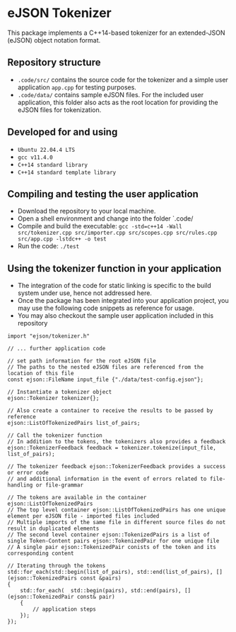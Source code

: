 # eJSON Tokenizer
This package implements a C++14-based tokenizer for an extended-JSON (eJSON) object notation format.

## Repository structure
- `.code/src/` contains the source code for the tokenizer and a simple user application `app.cpp` for testing purposes.
- `.code/data/` contains sample eJSON files. For the included user application, this folder also acts as the root location for providing the eJSON files for tokenization.

## Developed for and using
- `Ubuntu 22.04.4 LTS`
- `gcc v11.4.0`
- `C++14 standard library`
- `C++14 standard template library`

## Compiling and testing the user application
- Download the repository to your local machine.
- Open a shell environment and change into the folder `.code/
- Compile and build the executable: `gcc -std=c++14 -Wall src/tokenizer.cpp src/importer.cpp src/scopes.cpp src/rules.cpp src/app.cpp -lstdc++ -o test`
- Run the code: `./test`

## Using the tokenizer function in your application
- The integration of the code for static linking is specific to the build system under use, hence not addressed here.
- Once the package has been integrated into your application project, you may use the following code snippets as reference for usage.
- You may also checkout the sample user application included in this repository

```
import "ejson/tokenizer.h"

// ... further application code

// set path information for the root eJSON file
// The paths to the nested eJSON files are referenced from the location of this file
const ejson::FileName input_file {"./data/test-config.ejson"};

// Instantiate a tokenizer object
ejson::Tokenizer tokenizer{};

// Also create a container to receive the results to be passed by reference
ejson::ListOfTokenizedPairs list_of_pairs;

// Call the tokenizer function
// In addition to the tokens, the tokenizers also provides a feedback 
ejson::TokenizerFeedback feedback = tokenizer.tokenize(input_file, list_of_pairs);

// The tokenizer feedback ejson::TokenizerFeedback provides a success or error code
// and additional information in the event of errors related to file-handling or file-grammar

// The tokens are available in the container ejson::ListOfTokenizedPairs
// The top level container ejson::ListOfTokenizedPairs has one unique element per eJSON file - imported files included
// Multiple imports of the same file in different source files do not result in duplicated elements
// The second level container ejson::TokenizedPairs is a list of single Token-Content pairs ejson::TokenizedPair for one unique file
// A single pair ejson::TokenizedPair conists of the token and its corresponding content

// Iterating through the tokens
std::for_each(std::begin(list_of_pairs), std::end(list_of_pairs), [](ejson::TokenizedPairs const &pairs)
{
    std::for_each(  std::begin(pairs), std::end(pairs), [] (ejson::TokenizedPair const& pair)
    {
        // application steps
    });
});
```
